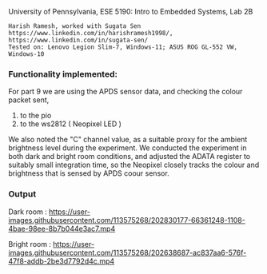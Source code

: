 

University of Pennsylvania, ESE 5190: Intro to Embedded Systems, Lab 2B

    Harish Ramesh, worked with Sugata Sen
    https://www.linkedin.com/in/harishramesh1998/, https://www.linkedin.com/in/sugata-sen/
    Tested on: Lenovo Legion Slim-7, Windows-11; ASUS ROG GL-552 VW, Windows-10
    
### Functionality implemented:
For part 9 we are using the APDS sensor data, and checking the colour packet sent, 
1. to the pio
2. to the ws2812 ( Neopixel LED )

We also noted the "C" channel value, as a suitable proxy for the ambient brightness level during the experiment. We conducted the experiment in both dark and bright room conditions, and adjusted the ADATA register to suitably small integration time, so the Neopixel closely tracks the colour and brightness that is sensed by APDS coour sensor.



### Output
Dark room :
https://user-images.githubusercontent.com/113575268/202830177-66361248-1108-4bae-98ee-8b7b044e3ac7.mp4


Bright room :
https://user-images.githubusercontent.com/113575268/202638687-ac837aa6-576f-47f8-addb-2be3d7792d4c.mp4
